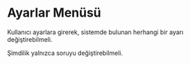 # Ayarlar Menüsü

Kullanıcı ayarlara girerek, sistemde bulunan herhangi bir ayarı
değiştirebilmeli.

Şimdilik yalnızca soruyu değiştirebilmeli.
